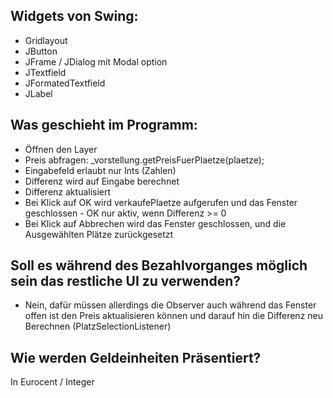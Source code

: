 ## Widgets von Swing:
* Gridlayout
* JButton
* JFrame / JDialog mit Modal option
* JTextfield
* JFormatedTextfield
* JLabel

## Was geschieht im Programm:
* Öffnen den Layer
* Preis abfragen: _vorstellung.getPreisFuerPlaetze(plaetze);
* Eingabefeld erlaubt nur Ints (Zahlen)
* Differenz wird auf Eingabe berechnet
* Differenz aktualisiert
* Bei Klick auf OK wird verkaufePlaetze aufgerufen und das Fenster geschlossen - OK nur aktiv, wenn Differenz >= 0
* Bei Klick auf Abbrechen wird das Fenster geschlossen, und die Ausgewählten Plätze zurückgesetzt

## Soll es während des Bezahlvorganges möglich sein das restliche UI zu verwenden?
* Nein, dafür müssen allerdings die Observer auch während das Fenster offen ist den Preis aktualisieren können und darauf hin die Differenz neu Berechnen (PlatzSelectionListener)

## Wie werden Geldeinheiten Präsentiert?
In Eurocent / Integer